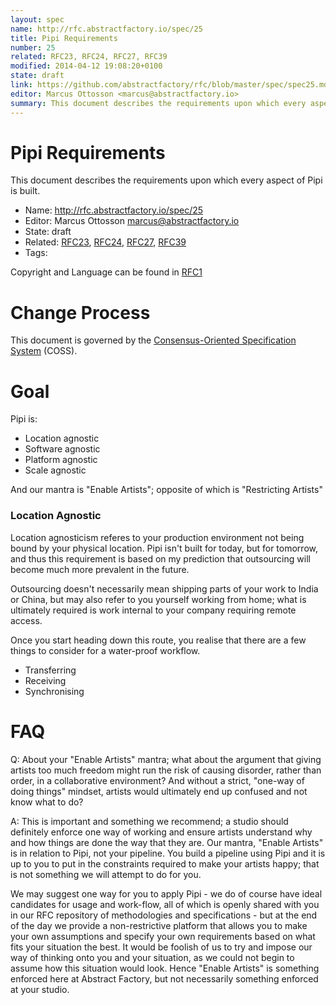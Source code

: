 ```yaml
---
layout: spec
name: http://rfc.abstractfactory.io/spec/25
title: Pipi Requirements
number: 25
related: RFC23, RFC24, RFC27, RFC39
modified: 2014-04-12 19:08:20+0100
state: draft
link: https://github.com/abstractfactory/rfc/blob/master/spec/spec25.md
editor: Marcus Ottosson <marcus@abstractfactory.io>
summary: This document describes the requirements upon which every aspect of Pipi is built.
---
```


# Pipi Requirements

This document describes the requirements upon which every aspect of Pipi is built.

* Name: http://rfc.abstractfactory.io/spec/25
* Editor: Marcus Ottosson <marcus@abstractfactory.io>
* State: draft
* Related: [RFC23](http://rfc.abstractfactory.io/spec/23), [RFC24](http://rfc.abstractfactory.io/spec/24), [RFC27](http://rfc.abstractfactory.io/spec/27), [RFC39](http://rfc.abstractfactory.io/spec/39)
* Tags:

Copyright and Language can be found in [RFC1](http://rfc.abstractfactory.io/spec/1)

# Change Process

This document is governed by the [Consensus-Oriented Specification System](http://www.digistan.org/spec:1/COSS) (COSS).

# Goal

Pipi is:

* Location agnostic
* Software agnostic
* Platform agnostic
* Scale agnostic

And our mantra is "Enable Artists"; opposite of which is "Restricting Artists"

### Location Agnostic

Location agnosticism referes to your production environment not being bound by your physical location. Pipi isn't built for today, but for tomorrow, and thus this requirement is based on my prediction that outsourcing will become much more prevalent in the future.

Outsourcing doesn't necessarily mean shipping parts of your work to India or China, but may also refer to you yourself working from home; what is ultimately required is work internal to your company requiring remote access.

Once you start heading down this route, you realise that there are a few things to consider for a water-proof workflow.

* Transferring
* Receiving
* Synchronising

# FAQ

Q: About your "Enable Artists" mantra; what about the argument that giving artists too much freedom might run the risk of causing disorder, rather than order, in a collaborative environment? And without a strict, "one-way of doing things" mindset, artists would ultimately end up confused and not know what to do?

A: This is important and something we recommend; a studio should definitely enforce one way of working and ensure artists understand why and how things are done the way that they are. Our mantra, "Enable Artists" is in relation to Pipi, not your pipeline. You build a pipeline using Pipi and it is up to you to put in the constraints required to make your artists happy; that is not something we will attempt to do for you.

We may suggest one way for you to apply Pipi - we do of course have ideal candidates for usage and work-flow, all of which is openly shared with you in our RFC repository of methodologies and specifications - but at the end of the day we provide a non-restrictive platform that allows you to make your own assumptions and specify your own requirements based on what fits your situation the best. It would be foolish of us to try and impose our way of thinking onto you and your situation, as we could not begin to assume how this situation would look. Hence "Enable Artists" is something enforced here at Abstract Factory, but not necessarily something enforced at your studio.